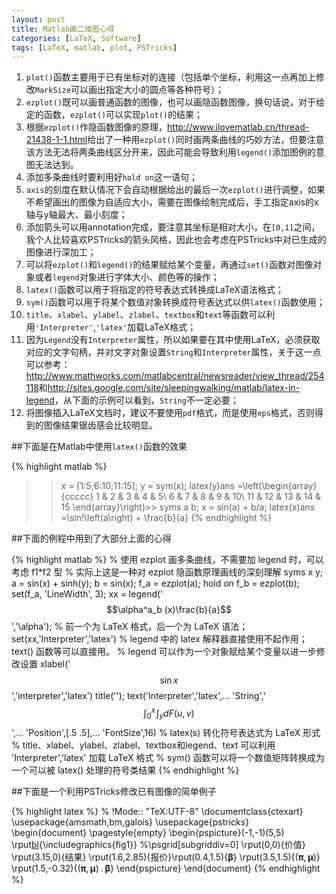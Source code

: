 ```yaml
---
layout: post
title: Matlab画二维图心得
categories: [LaTeX, Software]
tags: [LaTeX, matlab, plot, PSTricks]
---
```


1. `plot()`函数主要用于已有坐标对的连接（包括单个坐标，利用这一点再加上修改`MarkSize`可以画出指定大小的圆点等各种符号）；
1. `ezplot()`既可以画普通函数的图像，也可以画隐函数图像，换句话说，对于给定的函数，`ezplot()`可以实现`plot()`的结果；
1. 根据`ezplot()`作隐函数图像的原理，<http://www.ilovematlab.cn/thread-21438-1-1.html>给出了一种用`ezplot()`同时画两条曲线的巧妙方法，但要注意该方法无法将两条曲线区分开来，因此可能会导致利用`legend()`添加图例的意图无法达到。
1. 添加多条曲线时要利用好`hold on`这一语句；
1. `axis`的刻度在默认情况下会自动根据给出的最后一次`ezplot()`进行调整，如果不希望画出的图像为自适应大小，需要在图像绘制完成后，手工指定axis的x轴与y轴最大、最小刻度；
1. 添加箭头可以用annotation完成，要注意其坐标是相对大小，在`[0,1]`之间，我个人比较喜欢PSTricks的箭头风格，因此也会考虑在PSTricks中对已生成的图像进行深加工；
1. 可以将`ezplot()`和`legend()`的结果赋给某个变量，再通过`set()`函数对图像对象或者`legend`对象进行字体大小、颜色等的操作；
1. `latex()`函数可以用于将指定的符号表达式转换成LaTeX语法格式；
1. `sym()`函数可以用于将某个数值对象转换成符号表达式以供`latex()`函数使用；
1. `title`、`xlabel`、`ylabel`、`zlabel`、`textbox`和`text`等函数可以利用`'Interpreter'`,`'latex'`加载LaTeX格式；
1. 因为`Legend`没有`Interpreter`属性，所以如果要在其中使用LaTeX，必须获取对应的文字句柄，并对文字对象设置`String`和`Interpreter`属性，关于这一点可以参考：<http://www.mathworks.com/matlabcentral/newsreader/view_thread/254118>和<http://sites.google.com/site/sleepingwalking/matlab/latex-in-legend>，从下面的示例可以看到，`String`不一定必要；
1. 将图像插入LaTeX文档时，建议不要使用`pdf`格式，而是使用`eps`格式，否则得到的图像结果锯齿感会比较明显。

##下面是在Matlab中使用`latex()`函数的效果

{% highlight matlab %}
>> x = [1:5;6:10;11:15];
>> y = sym(x);
>> latex(y)ans =\left(\begin{array}{ccccc} 1 & 2 & 3 & 4 & 5\\ 6 & 7 & 8 & 9 & 10\\ 11 & 12 & 13 & 14 & 15 \end{array}\right)>> syms a b;
>> x = sin(a) + b/a;
>> latex(x)ans =\sin\!\left(a\right) + \frac{b}{a}
{% endhighlight %}

##下面的例程中用到了大部分上面的心得

{% highlight matlab %}
% 使用 ezplot 画多条曲线，不需要加 legend 时，可以考虑 f1*f2 型
% 实际上这是一种对 ezplot 隐函数原理画线的深刻理解
syms x y;
a = sin(x) + sinh(y);
b = sin(x);
f_a = ezplot(a);
hold on
f_b = ezplot(b);
set(f_a, 'LineWidth', 3);
xx = legend('$$\alpha^a_b (x)\frac{b}{a}$$','\alpha');
% 前一个为 LaTeX 格式，后一个为 LaTeX 语法；
set(xx,'Interpreter','latex')
% legend 中的 latex 解释器直接使用不起作用；text() 函数等可以直接用。
% legend 可以作为一个对象赋给某个变量以进一步修改设置
xlabel('$$\sin x$$','interpreter','latex')
title('');
text('Interpreter','latex',...
        'String','$$\int_0^x\!\int_y dF(u,v)$$',...
        'Position',[.5 .5],...
        'FontSize',16)
% latex(s) 转化符号表达式为 LaTeX 形式
% title、xlabel、ylabel、zlabel、textbox和legend、text 可以利用 'Interpreter','latex' 加载 LaTeX 格式
% sym() 函数可以将一个数值矩阵转换成为一个可以被 latex() 处理的符号类结果
{% endhighlight %}

##下面是一个利用PSTricks修改已有图像的简单例子

{% highlight latex %}
% !Mode:: "TeX:UTF-8"
\documentclass{ctexart}
\usepackage{amsmath,bm,galois}
\usepackage{pstricks}
\begin{document}
\pagestyle{empty}
\begin{pspicture}(-1,-1)(5,5)
\rput[bl](0,0){\includegraphics{fig1}}
%\psgrid[subgriddiv=0]
\rput(0,0){价值}
\rput(3.15,0){结果}
\rput(1.6,2.85){报价}\rput(0.4,1.5){$\bm{\beta}$}
\rput(3.5,1.5){$(\bm{\pi},\bm{\mu})$}
\rput(1.5,-0.32){$(\bm{\pi},\bm{\mu})\comp\bm{\beta}$}
\end{pspicture}
\end{document}
{% endhighlight %}